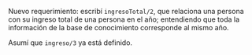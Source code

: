 Nuevo requerimiento: escribí `ingresoTotal/2`, que relaciona una persona con su ingreso total de una persona en el año; entendiendo que toda la información de la base de conocimiento corresponde al mismo año.

Asumí que `ingreso/3` ya está definido. 

